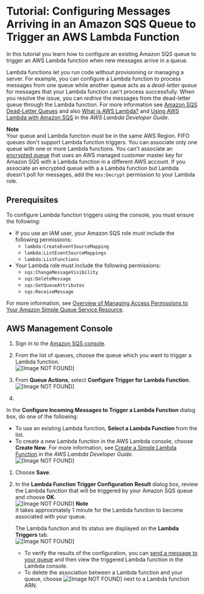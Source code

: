 # Tutorial: Configuring Messages Arriving in an Amazon SQS Queue to Trigger an AWS Lambda Function<a name="sqs-configure-lambda-function-trigger"></a>

In this tutorial you learn how to configure an existing Amazon SQS queue to trigger an AWS Lambda function when new messages arrive in a queue\.

Lambda functions let you run code without provisioning or managing a server\. For example, you can configure a Lambda function to process messages from one queue while another queue acts as a *dead\-letter queue* for messages that your Lambda function can't process successfully\. When you resolve the issue, you can *redrive* the messages from the dead\-letter queue through the Lambda function\. For more information see [Amazon SQS Dead\-Letter Queues](sqs-dead-letter-queues.md) and also [What is AWS Lambda?](https://docs.aws.amazon.com/lambda/latest/dg/welcome.html) and [Using AWS Lambda with Amazon SQS](https://docs.aws.amazon.com/lambda/latest/dg/with-sqs.html) in the *AWS Lambda Developer Guide*\.

**Note**  
Your queue and Lambda function must be in the same AWS Region\.
FIFO queues don't support Lambda function triggers\.
You can associate only one queue with one or more Lambda functions\.
You can't associate an [encrypted queue](sqs-server-side-encryption.md) that uses an AWS managed customer master key for Amazon SQS with a Lambda function in a different AWS account\.
If you associate an encrypted queue with a a Lambda function but Lambda doesn't poll for messages, add the `kms:Decrypt` permission to your Lambda role\.

## Prerequisites<a name="configure-lambda-function-trigger-prerequisites"></a>

To configure Lambda function triggers using the console, you must ensure the following:
+ If you use an IAM user, your Amazon SQS role must include the following permissions:
  + `lambda:CreateEventSourceMapping`
  + `lambda:ListEventSourceMappings`
  + `lambda:ListFunctions`
+ Your Lambda role must include the following permissions:
  + `sqs:ChangeMessageVisibility`
  + `sqs:DeleteMessage`
  + `sqs:GetQueueAttributes`
  + `sqs:ReceiveMessage`

For more information, see [Overview of Managing Access Permissions to Your Amazon Simple Queue Service Resource](sqs-overview-of-managing-access.md)\.

## AWS Management Console<a name="configure-lambda-function-trigger-console"></a>

1. Sign in to the [Amazon SQS console](https://console.aws.amazon.com/sqs/)\.

1. From the list of queues, choose the queue which you want to trigger a Lambda function\.  
![\[Image NOT FOUND\]](http://docs.aws.amazon.com/AWSSimpleQueueService/latest/SQSDeveloperGuide/images/sqs-tutorials-subscribe-queue-to-sns-topic-choose-queue.png)

1. From **Queue Actions**, select **Configure Trigger for Lambda Function**\.  
![\[Image NOT FOUND\]](http://docs.aws.amazon.com/AWSSimpleQueueService/latest/SQSDeveloperGuide/images/sqs-tutorials-configure-incoming-messages-trigger-lambda-function-drop-down.png)

1. 

   In the **Configure Incoming Messages to Trigger a Lambda Function** dialog box, do one of the following:
   + To use an existing Lambda function, **Select a Lambda Function** from the list\.
   + To create a new Lambda function in the AWS Lambda console, choose **Create New**\. For more information, see [Create a Simple Lambda Function](https://docs.aws.amazon.com/lambda/latest/dg/get-started-create-function.html) in the *AWS Lambda Developer Guide*\.  
![\[Image NOT FOUND\]](http://docs.aws.amazon.com/AWSSimpleQueueService/latest/SQSDeveloperGuide/images/sqs-tutorials-configure-incoming-messages-trigger-lambda-function-dialog-box.png)

1. Choose **Save**\.

1. In the **Lambda Function Trigger Configuration Result** dialog box, review the Lambda function that will be triggered by your Amazon SQS queue and choose **OK**\.  
![\[Image NOT FOUND\]](http://docs.aws.amazon.com/AWSSimpleQueueService/latest/SQSDeveloperGuide/images/sqs-tutorials-configure-incoming-messages-trigger-lambda-function-result.png)
**Note**  
It takes approximately 1 minute for the Lambda function to become associated with your queue\.

   The Lambda function and its status are displayed on the **Lambda Triggers** tab\.  
![\[Image NOT FOUND\]](http://docs.aws.amazon.com/AWSSimpleQueueService/latest/SQSDeveloperGuide/images/sqs-tutorials-configure-incoming-messages-trigger-lambda-function-association.png)
   + To verify the results of the configuration, you can [send a message to your queue](sqs-send-message.md) and then view the triggered Lambda function in the Lambda console\.
   + To delete the association between a Lambda function and your queue, choose ![\[Image NOT FOUND\]](http://docs.aws.amazon.com/AWSSimpleQueueService/latest/SQSDeveloperGuide/images/sqs-delete-queue-tag.png) next to a Lambda function ARN\.